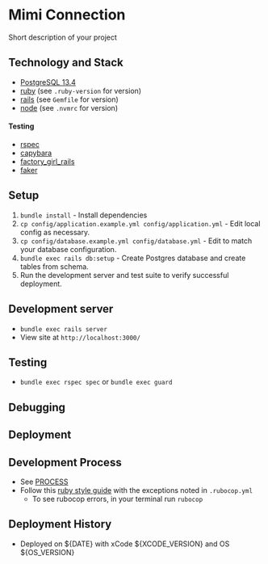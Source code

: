 # Mimi Connection

Short description of your project

## Technology and Stack
- [PostgreSQL 13.4](https://www.postgresql.org/docs/current/)
- [ruby](https://www.ruby-lang.org/en/news/2022/04/12/ruby-3-1-2-released/) (see `.ruby-version` for version)
- [rails](http://guides.rubyonrails.org/v6.1/) (see `Gemfile` for version)
- [node](https://nodejs.org/) (see `.nvmrc` for version)

#### Testing
- [rspec](http://rspec.info/documentation/)
- [capybara](https://github.com/teamcapybara/capybara)
- [factory_girl_rails](https://github.com/thoughtbot/factory_girl_rails)
- [faker](https://github.com/stympy/faker)

## Setup
1. `bundle install` - Install dependencies
2. `cp config/application.example.yml config/application.yml` - Edit local config as necessary.
3. `cp config/database.example.yml config/database.yml` - Edit to match your database configuration.
4. `bundle exec rails db:setup` - Create Postgres database and create tables from schema.
5. Run the development server and test suite to verify successful deployment.

## Development server
- `bundle exec rails server`
- View site at `http://localhost:3000/`

## Testing
- `bundle exec rspec spec` or `bundle exec guard`

## Debugging

## Deployment

## Development Process
- See [PROCESS](PROCESS.md)
- Follow this [ruby style guide](https://github.com/bbatsov/ruby-style-guide) with the exceptions noted in `.rubocop.yml`
   - To see rubocop errors, in your terminal run `rubocop`

## Deployment History

- Deployed on ${DATE} with xCode ${XCODE_VERSION} and OS ${OS_VERSION}
